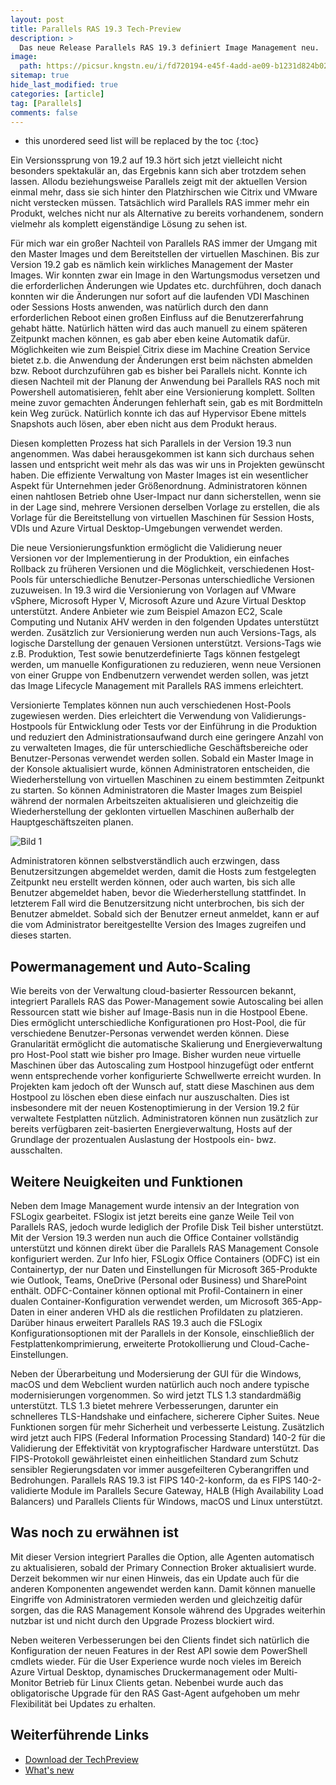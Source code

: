 ```yaml
---
layout: post
title: Parallels RAS 19.3 Tech-Preview
description: >
  Das neue Release Parallels RAS 19.3 definiert Image Management neu.
image: 
  path: https://picsur.kngstn.eu/i/fd720194-e45f-4add-ae09-b1231d824b02.png
sitemap: true
hide_last_modified: true
categories: [article]
tag: [Parallels]
comments: false
---
```


* this unordered seed list will be replaced by the toc
{:toc}

Ein Versionssprung von 19.2 auf 19.3 hört sich jetzt vielleicht nicht besonders spektakulär an, das Ergebnis kann sich aber trotzdem sehen lassen. Allodu beziehungsweise Parallels zeigt mit der aktuellen Version einmal mehr, dass sie sich hinter den Platzhirschen wie Citrix und VMware nicht verstecken müssen. Tatsächlich wird Parallels RAS immer mehr ein Produkt, welches nicht nur als Alternative zu bereits vorhandenem, sondern vielmehr als komplett eigenständige Lösung zu sehen ist.

Für mich war ein großer Nachteil von Parallels RAS immer der Umgang mit den Master Images und dem Bereitstellen der virtuellen Maschinen. Bis zur Version 19.2 gab es nämlich kein wirkliches Management der Master Images. Wir konnten zwar ein Image in den Wartungsmodus versetzen und die erforderlichen Änderungen wie Updates etc. durchführen, doch danach konnten wir die  Änderungen nur sofort auf die laufenden VDI Maschinen oder Sessions Hosts anwenden, was natürlich durch den dann erforderlichen Reboot einen großen Einfluss auf die Benutzererfahrung gehabt hätte. Natürlich hätten wird das auch manuell zu einem späteren Zeitpunkt machen können, es gab aber eben keine Automatik dafür. Möglichkeiten wie zum Beispiel Citrix diese im Machine Creation Service bietet z.b. die Anwendung der Änderungen erst beim nächsten abmelden bzw. Reboot durchzuführen gab es bisher bei Parallels nicht. Konnte ich diesen Nachteil mit der Planung der Anwendung bei Parallels RAS noch mit Powershell automatisieren, fehlt aber eine Versionierung komplett. Sollten meine zuvor gemachten Änderungen fehlerhaft sein, gab es mit Bordmitteln kein Weg zurück. Natürlich konnte ich das auf Hypervisor Ebene mittels Snapshots auch lösen, aber eben nicht aus dem Produkt heraus.

Diesen kompletten Prozess hat sich Parallels in der Version 19.3 nun angenommen. Was dabei herausgekommen ist kann sich durchaus sehen lassen und entspricht weit mehr als das was wir uns in Projekten gewünscht haben. Die effiziente Verwaltung von Master Images ist ein wesentlicher Aspekt für Unternehmen jeder Größenordnung. Administratoren können einen nahtlosen Betrieb ohne User-Impact nur dann sicherstellen, wenn sie in der Lage sind, mehrere Versionen derselben Vorlage zu erstellen, die als Vorlage für die Bereitstellung von virtuellen Maschinen für Session Hosts, VDIs und Azure Virtual Desktop-Umgebungen verwendet werden.

Die neue Versionierungsfunktion ermöglicht die Validierung neuer Versionen vor der Implementierung in der Produktion, ein einfaches Rollback zu früheren Versionen und die Möglichkeit, verschiedenen Host-Pools für unterschiedliche Benutzer-Personas unterschiedliche Versionen zuzuweisen. In 19.3 wird die Versionierung von Vorlagen auf VMware vSphere, Microsoft Hyper V, Microsoft Azure und Azure Virtual Desktop unterstützt. Andere Anbieter wie zum Beispiel Amazon EC2, Scale Computing und Nutanix AHV werden in den folgenden Updates unterstützt werden. Zusätzlich zur Versionierung werden nun auch Versions-Tags,  als logische Darstellung der genauen Versionen unterstützt. Versions-Tags wie z.B. Produktion, Test sowie benutzerdefinierte Tags können festgelegt werden, um manuelle Konfigurationen zu reduzieren, wenn neue Versionen von einer Gruppe von Endbenutzern verwendet werden sollen, was jetzt das Image Lifecycle Management mit Parallels RAS immens erleichtert.

Versionierte Templates können nun auch verschiedenen Host-Pools zugewiesen werden. Dies erleichtert die Verwendung von Validierungs-Hostpools für Entwicklung oder Tests vor der Einführung in die Produktion und reduziert den Administrationsaufwand durch eine geringere Anzahl von zu verwalteten Images, die für unterschiedliche  Geschäftsbereiche oder Benutzer-Personas verwendet werden sollen. 
Sobald ein Master Image in der Konsole aktualisiert wurde, können Administratoren entscheiden, die Wiederherstellung von virtuellen Maschinen zu einem bestimmten Zeitpunkt zu starten. So können Administratoren die Master Images zum Beispiel während der normalen Arbeitszeiten aktualisieren und gleichzeitig die Wiederherstellung der geklonten virtuellen Maschinen außerhalb der Hauptgeschäftszeiten planen.

![Bild 1](https://datablob.oss.eu-west-0.prod-cloud-ocb.orange-business.com/images/2023-08-29-Parallels-RAS-19-3-02.png)

Administratoren können selbstverständlich auch erzwingen, dass Benutzersitzungen abgemeldet werden, damit die Hosts zum festgelegten Zeitpunkt neu erstellt werden können, oder auch warten, bis sich alle Benutzer abgemeldet haben, bevor die Wiederherstellung stattfindet. In letzterem Fall wird die Benutzersitzung nicht unterbrochen, bis sich der Benutzer abmeldet. Sobald sich der Benutzer erneut anmeldet, kann er auf die vom Administrator bereitgestellte Version des Images zugreifen und dieses starten.

## Powermanagement und Auto-Scaling

Wie bereits von der Verwaltung cloud-basierter Ressourcen bekannt, integriert Parallels RAS das Power-Management sowie Autoscaling bei allen Ressourcen statt wie bisher auf Image-Basis nun in die Hostpool Ebene.  Dies ermöglicht unterschiedliche Konfigurationen pro Host-Pool, die für verschiedene Benutzer-Personas verwendet werden können. Diese Granularität ermöglicht die automatische Skalierung und Energieverwaltung pro Host-Pool statt wie bisher pro Image. Bisher wurden neue virtuelle Maschinen über das Autoscaling zum Hostpool hinzugefügt oder entfernt wenn entsprechende vorher konfigurierte Schwellwerte erreicht wurden. In Projekten kam jedoch oft der Wunsch auf, statt diese Maschinen aus dem Hostpool zu löschen eben diese einfach nur auszuschalten. Dies ist insbesondere mit der neuen Kostenoptimierung in der Version 19.2 für verwaltete Festplatten nützlich. Administratoren können nun zusätzlich zur bereits verfügbaren zeit-basierten Energieverwaltung, Hosts auf der Grundlage der prozentualen Auslastung der Hostpools ein- bwz. ausschalten.

## Weitere Neuigkeiten und Funktionen

Neben dem Image Management wurde intensiv an der Integration von FSLogix gearbeitet. FSlogix ist jetzt bereits eine ganze Weile Teil von Parallels RAS, jedoch wurde lediglich der Profile Disk Teil bisher unterstützt. Mit der Version 19.3 werden nun auch die Office Container vollständig unterstützt und können direkt über die Parallels RAS Management Console konfiguriert werden. Zur Info hier, FSLogix Office Containers (ODFC) ist ein Containertyp, der nur Daten und Einstellungen für Microsoft 365-Produkte wie Outlook, Teams, OneDrive (Personal oder Business) und SharePoint enthält. ODFC-Container können optional mit Profil-Containern in einer dualen Container-Konfiguration verwendet werden, um Microsoft 365-App-Daten in einer anderen VHD als die restlichen Profildaten zu platzieren. Darüber hinaus erweitert Parallels RAS 19.3 auch die FSLogix Konfigurationsoptionen mit der Parallels in der Konsole, einschließlich der Festplattenkomprimierung, erweiterte Protokollierung und Cloud-Cache-Einstellungen.

Neben der Überarbeitung und Modersierung der GUI für die Windows, macOS und dem Webclient wurden natürlich auch noch andere typische modernisierungen vorgenommen. So wird jetzt TLS 1.3 standardmäßig unterstützt. TLS 1.3 bietet mehrere Verbesserungen, darunter ein schnelleres TLS-Handshake und einfachere, sicherere Cipher Suites. Neue Funktionen sorgen für mehr Sicherheit und verbesserte Leistung. Zusätzlich wird jetzt auch FIPS (Federal Information Processing Standard) 140-2 für die Validierung der Effektivität von kryptografischer Hardware unterstützt. Das FIPS-Protokoll gewährleistet einen einheitlichen Standard zum Schutz sensibler Regierungsdaten vor immer ausgefeilteren Cyberangriffen und Bedrohungen. Parallels RAS 19.3 ist FIPS 140-2-konform, da es FIPS 140-2-validierte Module im Parallels Secure Gateway, HALB (High Availability Load Balancers) und Parallels Clients für Windows, macOS und Linux unterstützt.

## Was noch zu erwähnen ist

Mit dieser Version integriert Paralles die Option, alle Agenten automatisch zu aktualisieren, sobald der Primary Connection Broker aktualisiert wurde. Derzeit bekommen wir nur einen Hinweis, das ein Update auch für die anderen Komponenten angewendet werden kann. Damit können manuelle Eingriffe von Administratoren vermieden werden und gleichzeitig dafür sorgen, das die RAS Management Konsole während des Upgrades weiterhin nutzbar ist und nicht durch den Upgrade Prozess blockiert wird.

Neben weiteren Verbesserungen bei den Clients findet sich natürlich die Konfiguration der neuen Features in der Rest API sowie dem PowerShell cmdlets wieder. Für die User Experience wurde noch vieles im Bereich Azure Virtual Desktop, dynamisches Druckermanagement oder Multi-Monitor Betrieb für Linux Clients getan. Nebenbei wurde auch das obligatorische Upgrade für den RAS Gast-Agent aufgehoben um mehr Flexibilität bei Updates zu erhalten.

## Weiterführende Links
* [Download der TechPreview](https://my.parallels.com/ras/beta)
* [What's new](https://www.parallels.com/de/products/ras/whats-new/)